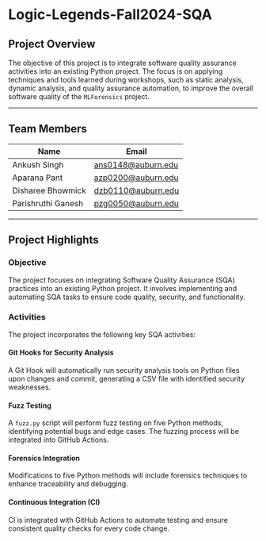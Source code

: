 # Logic-Legends-Fall2024-SQA

## Project Overview
The objective of this project is to integrate software quality assurance activities into an existing Python project. The focus is on applying techniques and tools learned during workshops, such as static analysis, dynamic analysis, and quality assurance automation, to improve the overall software quality of the `MLForensics` project.

---

## Team Members

| Name                 | Email                   |
|----------------------|-------------------------|
| Ankush Singh         | ans0148@auburn.edu     |
| Aparana Pant         | azp0200@auburn.edu     |
| Disharee Bhowmick    | dzb0110@auburn.edu     |
| Parishruthi Ganesh   | pzg0050@auburn.edu     |

---

## Project Highlights

### Objective
The project focuses on integrating Software Quality Assurance (SQA) practices into an existing Python project. It involves implementing and automating SQA tasks to ensure code quality, security, and functionality.

### Activities
The project incorporates the following key SQA activities:

#### Git Hooks for Security Analysis
A Git Hook will automatically run security analysis tools on Python files upon changes and commit, generating a CSV file with identified security weaknesses.

#### Fuzz Testing
A `fuzz.py` script will perform fuzz testing on five Python methods, identifying potential bugs and edge cases. The fuzzing process will be integrated into GitHub Actions.

#### Forensics Integration
Modifications to five Python methods will include forensics techniques to enhance traceability and debugging.

#### Continuous Integration (CI)
CI is integrated with GitHub Actions to automate testing and ensure consistent quality checks for every code change.

